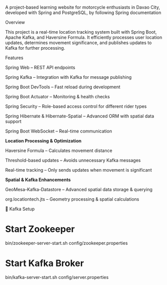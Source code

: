 A project-based learning website for motorcycle enthusiasts in Davao City, developed with Spring and PostgreSQL, by following Spring documentation

Overview

This project is a real-time location tracking system built with Spring Boot, Apache Kafka, and Haversine Formula. 
It efficiently processes user location updates, determines movement significance, and publishes updates to Kafka for further processing.

 Features

Spring Web – REST API endpoints

Spring Kafka – Integration with Kafka for message publishing

Spring Boot DevTools – Fast reload during development

Spring Boot Actuator – Monitoring & health checks

Spring Security – Role-based access control for different rider types

Spring Hibernate & Hibernate-Spatial – Advanced ORM with spatial data support

Spring Boot WebSocket – Real-time communication


**Location Processing & Optimization**

Haversine Formula – Calculates movement distance

Threshold-based updates – Avoids unnecessary Kafka messages

Real-time tracking – Only sends updates when movement is significant

**Spatial & Kafka Enhancements**

GeoMesa-Kafka-Datastore – Advanced spatial data storage & querying

org.locationtech.jts – Geometry processing & spatial calculations

📡 Kafka Setup

# Start Zookeeper
bin/zookeeper-server-start.sh config/zookeeper.properties

# Start Kafka Broker
bin/kafka-server-start.sh config/server.properties